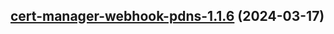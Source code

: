 

## [cert-manager-webhook-pdns-1.1.6](https://github.com/cyr-ius/truenas-charts/compare/cert-manager-webhook-pdns-1.1.5...cert-manager-webhook-pdns-1.1.6) (2024-03-17)

